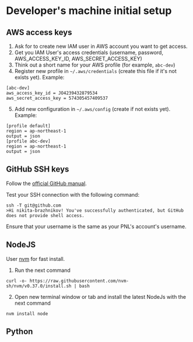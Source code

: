 # Developer's machine initial setup

## AWS access keys

1. Ask for to create new IAM user in AWS account you want to get access.
2. Get you IAM User's access credentials (username, password, AWS_ACCESS_KEY_ID, AWS_SECRET_ACCESS_KEY)
3. Think out a short name for your AWS profile (for example, `abc-dev`)
4. Register new profile in `~/.aws/credentials` (create this file if it's not exists yet). Example:
```
[abc-dev]
aws_access_key_id = JO4239432879534
aws_secret_access_key = 574305457409537
```
5. Add new configuration in `~/.aws/config` (create if not exists yet). Example:
```
[profile default]
region = ap-northeast-1
output = json
[profile abc-dev]
region = ap-northeast-1
output = json
```
## GitHub SSH keys
Follow the [official GitHub manual](https://docs.github.com/en/free-pro-team@latest/github/authenticating-to-github/generating-a-new-ssh-key-and-adding-it-to-the-ssh-agent).

Test your SSH connection with the following command:
```
ssh -T git@github.com
>Hi nikita-brazhnikov! You've successfully authenticated, but GitHub does not provide shell access.
```
Ensure that your username is the same as your PNL's account's username.

## NodeJS
User [nvm](https://github.com/nvm-sh/nvm) for fast install.
1. Run the next command
```
curl -o- https://raw.githubusercontent.com/nvm-sh/nvm/v0.37.0/install.sh | bash
```
2. Open new terminal window or tab and install the latest NodeJs with the next command
```
nvm install node
```

## Python

